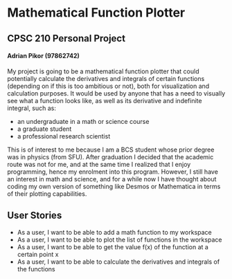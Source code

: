 # Mathematical Function Plotter

## CPSC 210 Personal Project
#### Adrian Pikor (97862742)

My project is going to be a mathematical function
plotter that could potentially calculate the
derivatives and integrals of certain functions
(depending on if this is too ambitious or not), both
for visualization and calculation purposes. It would 
be used by anyone that has a need to visually see what
a function looks like, as well as its derivative and
indefinite integral, such as:

- an undergraduate in a math or science course
- a graduate student
- a professional research scientist

This is of interest to me because I am a BCS student
whose prior degree was in physics (from SFU). After
graduation I decided that the academic route was not
for me, and at the same time I realized that I enjoy
programming, hence my enrolment into this program.
However, I still have an interest in math and science,
and for a while now I have thought about coding my own
version of something like Desmos or Mathematica in terms
of their plotting capabilities.

## User Stories
- As a user, I want to be able to add a math function
to my workspace
- As a user, I want to be able to plot the list of
functions in the workspace
- As a user, I want to be able to get the value f(x) of
the function at a certain point x
- As a user, I want to be able to calculate the
derivatives and integrals of the functions
